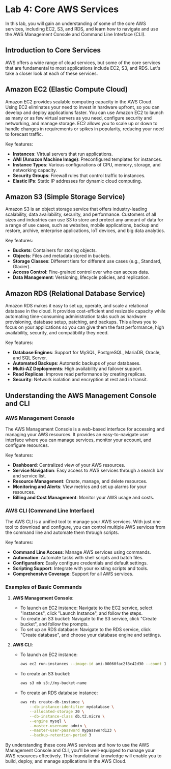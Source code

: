 # Lab 4: Core AWS Services

In this lab, you will gain an understanding of some of the core AWS services, including EC2, S3, and RDS, and learn how to navigate and use the AWS Management Console and Command Line Interface (CLI).

## Introduction to Core Services

AWS offers a wide range of cloud services, but some of the core services that are fundamental to most applications include EC2, S3, and RDS. Let's take a closer look at each of these services.

## Amazon EC2 (Elastic Compute Cloud)

Amazon EC2 provides scalable computing capacity in the AWS Cloud. Using EC2 eliminates your need to invest in hardware upfront, so you can develop and deploy applications faster. You can use Amazon EC2 to launch as many or as few virtual servers as you need, configure security and networking, and manage storage. EC2 allows you to scale up or down to handle changes in requirements or spikes in popularity, reducing your need to forecast traffic.

Key features:

- **Instances**: Virtual servers that run applications.
- **AMI (Amazon Machine Image)**: Preconfigured templates for instances.
- **Instance Types**: Various configurations of CPU, memory, storage, and networking capacity.
- **Security Groups**: Firewall rules that control traffic to instances.
- **Elastic IPs**: Static IP addresses for dynamic cloud computing.

## Amazon S3 (Simple Storage Service)

Amazon S3 is an object storage service that offers industry-leading scalability, data availability, security, and performance. Customers of all sizes and industries can use S3 to store and protect any amount of data for a range of use cases, such as websites, mobile applications, backup and restore, archive, enterprise applications, IoT devices, and big data analytics.

Key features:

- **Buckets**: Containers for storing objects.
- **Objects**: Files and metadata stored in buckets.
- **Storage Classes**: Different tiers for different use cases (e.g., Standard, Glacier).
- **Access Control**: Fine-grained control over who can access data.
- **Data Management**: Versioning, lifecycle policies, and replication.

## Amazon RDS (Relational Database Service)

Amazon RDS makes it easy to set up, operate, and scale a relational database in the cloud. It provides cost-efficient and resizable capacity while automating time-consuming administration tasks such as hardware provisioning, database setup, patching, and backups. This allows you to focus on your applications so you can give them the fast performance, high availability, security, and compatibility they need.

Key features:

- **Database Engines**: Support for MySQL, PostgreSQL, MariaDB, Oracle, and SQL Server.
- **Automated Backups**: Automatic backups of your databases.
- **Multi-AZ Deployments**: High availability and failover support.
- **Read Replicas**: Improve read performance by creating replicas.
- **Security**: Network isolation and encryption at rest and in transit.

## Understanding the AWS Management Console and CLI

### AWS Management Console

The AWS Management Console is a web-based interface for accessing and managing your AWS resources. It provides an easy-to-navigate user interface where you can manage services, monitor your account, and configure resources.

Key features:

- **Dashboard**: Centralized view of your AWS resources.
- **Service Navigation**: Easy access to AWS services through a search bar and service list.
- **Resource Management**: Create, manage, and delete resources.
- **Monitoring and Alerts**: View metrics and set up alarms for your resources.
- **Billing and Cost Management**: Monitor your AWS usage and costs.

### AWS CLI (Command Line Interface)

The AWS CLI is a unified tool to manage your AWS services. With just one tool to download and configure, you can control multiple AWS services from the command line and automate them through scripts.

Key features:

- **Command Line Access**: Manage AWS services using commands.
- **Automation**: Automate tasks with shell scripts and batch files.
- **Configuration**: Easily configure credentials and default settings.
- **Scripting Support**: Integrate with your existing scripts and tools.
- **Comprehensive Coverage**: Support for all AWS services.

### Examples of Basic Commands

1. **AWS Management Console**:

   - To launch an EC2 instance: Navigate to the EC2 service, select "Instances", click "Launch Instance", and follow the steps.
   - To create an S3 bucket: Navigate to the S3 service, click "Create bucket", and follow the prompts.
   - To set up an RDS database: Navigate to the RDS service, click "Create database", and choose your database engine and settings.

2. **AWS CLI**:
   - To launch an EC2 instance:
     ```bash
     aws ec2 run-instances --image-id ami-00060fac2f8c42d30 --count 1 --instance-type t2.micro --key-name MyKeyPair --security-group-ids sg-0eb100f154cb642fb --subnet-id subnet-059de73e7a6c00aa1
     ```
   - To create an S3 bucket:
     ```bash
     aws s3 mb s3://my-bucket-name
     ```
   - To create an RDS database instance:
     ```bash
     aws rds create-db-instance \
         --db-instance-identifier mydatabase \
         --allocated-storage 20 \
         --db-instance-class db.t2.micro \
         --engine mysql \
         --master-username admin \
         --master-user-password mypassword123 \
         --backup-retention-period 3
     ```

By understanding these core AWS services and how to use the AWS Management Console and CLI, you'll be well-equipped to manage your AWS resources effectively. This foundational knowledge will enable you to build, deploy, and manage applications in the AWS Cloud.
